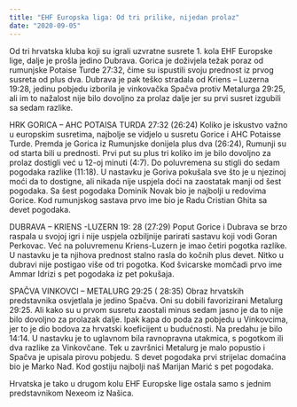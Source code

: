 ```yaml
---
title: "EHF Europska liga: Od tri prilike, nijedan prolaz"
date: "2020-09-05"
---
```


Od tri hrvatska kluba koji su igrali uzvratne susrete 1. kola EHF Europske lige, dalje je prošla jedino Dubrava. Gorica je doživjela težak poraz od rumunjske Potaise Turde 27:32, čime su ispustili svoju prednost iz prvog susreta od plus dva. Dubrava je pak teško stradala od Kriens – Luzerna 19:28, jedinu pobjedu izborila je vinkovačka Spačva protiv Metalurga 29:25, ali im to nažalost nije bilo dovoljno za prolaz dalje jer su prvi susret izgubili sa sedam razlike.

HRK GORICA – AHC POTAISA TURDA 27:32 (26:24)
Koliko je iskustvo važno u europskim susretima, najbolje se vidjelo u susretu Gorice i AHC Potaisse Turde. Premda je Gorica iz Rumunjske donijela plus dva (26:24), Rumunji su od starta bili u prednosti. Prvi put su plus tri koliko im je bilo dovoljno za prolaz dostigli već u 12-oj minuti (4:7). Do poluvremena su stigli do sedam pogodaka razlike (11:18). U nastavku je Goriva pokušala sve što je u njezinoj moći da to dostigne, ali nikada nije uspjela doći na zaostatak manji od šest pogodaka. Sa šest pogodaka Dominik Novak bio je najbolji u redovima Gorice. Kod rumunjskog sastava prvo ime bio je Radu Cristian Ghita sa devet pogodaka.

DUBRAVA – KRIENS -LUZERN 19: 28 (27:29)
Poput Gorice i Dubrava se brzo raspala u svojoj igri i nije uspjela ozbiljnije parirati sastavu koji vodi Goran Perkovac. Već na poluvremenu Kriens-Luzern je imao četiri pogotka razlike. U nastavku je ta njihova prednost stalno rasla do kočnih plus devet. Nitko u dubravi nije postigao više od tri pogotka. Kod švicarske momčadi prvo ime Ammar Idrizi s pet pogodaka iz pet pokušaja.

SPAČVA VINKOVCI – METALURG 29:25 ( 28:35)
Obraz hrvatskih predstavnika osvjetlala je jedino Spačva. Oni su dobili favorizirani Metalurg 29:25. Ali kako su u prvom susretu zaostali minus sedam jasno je da to nije bilo dovoljno za prolazak dalje. Ipak kapa do poda za pobjedu u Vinkovcima, jer to je dio bodova za hrvatski koeficijent u budućnosti. Na predahu je bilo 14:14. U nastavku je to uglavnom bila ravnopravna utakmica, s pogotkom ili dva razlike za Vinkovčane. Tek u završnici Metalurg je malo popustio i Spačva je upisala pirovu pobjedu. S devet pogodaka prvi strijelac domaćina bio je Marko Nađ. Kod gostiju najbolji naš Marijan Marić s pet pogodaka.

Hrvatska je tako u drugom kolu EHF Europske lige ostala samo s jednim predstavnikom Nexeom iz Našica.
